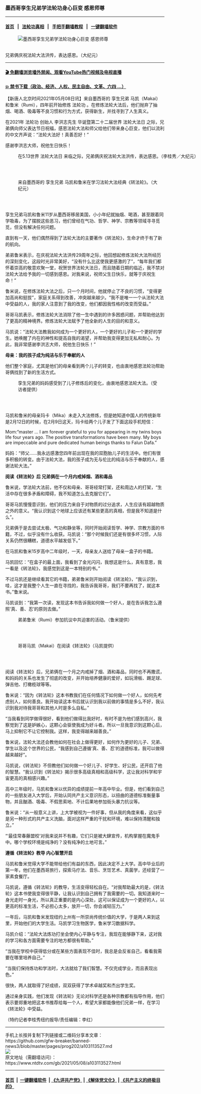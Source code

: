 ### 墨西哥孪生兄弟学法轮功身心巨变 感恩师尊
------------------------

#### [首页](https://github.com/gfw-breaker/banned-news3/blob/master/README.md) &nbsp;&nbsp;|&nbsp;&nbsp; [法轮功真相](https://github.com/begood0513/basic/blob/master/README.md)  &nbsp;&nbsp;|&nbsp;&nbsp; [手把手翻墙教程](https://github.com/gfw-breaker/guides/wiki)  &nbsp;&nbsp;|&nbsp;&nbsp; [一键翻墙软件](https://github.com/gfw-breaker/nogfw/blob/master/README.md)  



<div><div class="featured_image">
 <figure>
  <img alt="墨西哥孪生兄弟学法轮功身心巨变 感恩师尊" src="https://i.ntdtv.com/assets/uploads/2021/05/id12931655-IMG_5791-600x400-1-800x450.jpg"/>
 </figure><br/>
 <span class="caption">
  兄弟俩庆祝法轮大法洪传，表达感恩。（大纪元）
 </span>
</div>
</div><hr/>

#### [ 🎬  免翻墙浏览墙外禁闻、观看YouTube热门视频及电视直播](https://github.com/gfw-breaker/HelloWorld)

#### [ 💥  禁书下载（政治、经济、人权、民主自由、文革、六四 ...）](https://github.com/gfw-breaker/books/blob/master/README.md)

<div><div class="post_content" itemprop="articleBody">
 <p>
  【新唐人北京时间2021年05月08日讯】来自墨西哥的
  <ok href="https://www.ntdtv.com/gb/孪生兄弟.htm">
   孪生兄弟
  </ok>
  马凯（Makai）和鲁米（Rumi），四年前开始修炼
  <ok href="https://www.ntdtv.com/gb/法轮功.htm">
   法轮功
  </ok>
  。在修炼法轮大法后，他们抛弃了抽烟、喝酒、吸毒等不良习惯和行为方式，获得新生，并找寻到了人生真义。
 </p>
 <p>
  在2021年
  <ok href="https://www.ntdtv.com/gb/法轮功.htm">
   法轮功
  </ok>
  创始人
  <ok href="https://www.ntdtv.com/gb/李洪志先生.htm">
   李洪志先生
  </ok>
  华诞暨第二十二届世界
  <ok href="https://www.ntdtv.com/gb/法轮大法日.htm">
   法轮大法日
  </ok>
  之际，兄弟俩向师父表达节日祝福，感恩法轮大法和师父给他们带来身心巨变，他们以流利的中文齐声说：“法轮大法好！真善忍好！”
 </p>
 <p>
  感谢李洪志大师，祝他生日快乐！
 </p>
 <figure class="wp-caption alignnone" id="attachment_103113535" style="width: 1500px">
  <img alt="" class="size-full wp-image-103113535" src="https://i.ntdtv.com/assets/uploads/2021/05/id12931653-IMG_5790.jpg">
   <br/><figcaption class="wp-caption-text">
    在5.13世界
    <ok href="https://www.ntdtv.com/gb/法轮大法日.htm">
     法轮大法日
    </ok>
    来临之际，兄弟俩庆祝法轮大法洪传，表达感恩。（李桂秀／大纪元）
   </figcaption><br/>
  </img>
 </figure><br/>
 <figure class="wp-caption alignnone" id="attachment_103113534" style="width: 450px">
  <img alt="" class="size-full wp-image-103113534" src="https://i.ntdtv.com/assets/uploads/2021/05/id12931650-IMG_5788-450x338.jpg">
   <br/><figcaption class="wp-caption-text">
    来自墨西哥的
    <ok href="https://www.ntdtv.com/gb/孪生兄弟.htm">
     孪生兄弟
    </ok>
    马凯和鲁米在学习法轮大法经典《转法轮》。（大纪元）
   </figcaption><br/>
  </img>
 </figure><br/>
 <p>
  孪生兄弟马凯和鲁米11岁从墨西哥移居美国，小小年纪就抽烟、喝酒，甚至跟着同学吸毒，为了摆脱这些恶习，他们曾经在气功、哲学、神学、宗教等领域寻寻觅觅，但没有解决任何问题。
 </p>
 <p>
  直到有一天，他们偶然得到了法轮大法的主要著作《转法轮》，生命才终于有了新的航向。
 </p>
 <p>
  弟弟鲁米表示，在庆祝法轮大法洪传29周年之际，他回想起修炼法轮大法所经历的深刻变化，这段时光非常美好，“没有什么比这使我更感激的了”，“每年我们都怀着崇高的敬意欢聚一堂，祝贺世界法轮大法日，而且随着日期的临近，我不禁对法轮大法给予我的一切感到感恩。对我来说，祝师父生日快乐，就等于庆祝生命！”
 </p>
 <p>
  鲁米说，在修炼法轮大法之后，只一个月时间，他就停止了不良的习惯，“变得更加高尚和挺拔”，家庭关系得到改善，冲突越来越少。“我不是唯一一个从法轮大法中受益的人，我的家人注意到了我的改变，他们都因我性格的改变而受益。”
 </p>
 <p>
  哥哥马凯表示，修炼法轮大法消除了他一生中遇到的许多困惑问题，并帮助他达到了更高的精神境界。修炼法轮大法赋予了他全新的人生的目的和意义。
 </p>
 <p>
  马凯说：“法轮大法教我如何成为一个更好的人，一个更好的儿子和一个更好的学生。她唤醒了内在的神性和提高自我的渴望，并帮助我变得更加无私和耐心。为此，我非常感谢李洪志大师，祝他生日快乐！”
 </p>
 <p>
  <strong>
   母亲：我的孩子成为纯洁与乐于奉献的人
  </strong>
 </p>
 <p>
  他们整个家庭，尤其是他们的母亲看到两个儿子的转变，也由衷地感恩法轮功帮助哥俩找到了新的生活方式。
 </p>
 <figure class="wp-caption alignnone" id="attachment_103113533" style="width: 450px">
  <img alt="" class="size-full wp-image-103113533" src="https://i.ntdtv.com/assets/uploads/2021/05/id12931647-IMG_5787-450x655.jpg"/>
  <br/><figcaption class="wp-caption-text">
   孪生兄弟的妈妈感受到了儿子修炼后的变化，由衷地感恩法轮大法。（受访者提供）
  </figcaption><br/>
 </figure><br/>
 <p>
  马凯和鲁米的母亲玛卡（Mika）未走入大法修炼，但是她知道中国人的传统新年是2月12日的时候，在2月9日这天，玛卡给两个儿子发了下面这段手机短信：
 </p>
 <p>
  Mom:“master … I am forever grateful to you for appearing in my twins boys life four years ago. The positive transformations have been many. My boys are impeccable and pure dedicated human beings thanks to Falun Dafa.”
 </p>
 <p>
  妈妈：“师父……我永远感激您四年前出现在我的双胞胎儿子的生活中。他们有很多积极的转变。由于法轮大法，我的孩子成为无与伦比的纯洁与乐于奉献的人，感谢法轮大法。”
 </p>
 <p>
  <strong>
   阅读《转法轮》后  兄弟俩在一个月内戒掉烟、酒和毒品
  </strong>
 </p>
 <p>
  鲁米说，学法轮大法前，他不仅和母亲、哥哥经常打架，还和周边人的打架，“生活中存在很多矛盾和障碍，我不知道怎么去克服它们”。
 </p>
 <p>
  哥哥马凯慢慢意识到，他们的压力来自于对物质的过分追求，人生应该有超越物质之外的意义。“我认识到这个地球上应该还有某些更高的真相，但是我不知道是什么”。
 </p>
 <p>
  兄弟俩于是去尝试太极、气功和静坐等，同时开始阅读哲学、神学、宗教方面的书籍，不过，似乎没有什么收获。马凯说：“那个时候我们还是有很多坏习惯，人际关系仍然很糟糕，道德水平越发低下。”
 </p>
 <p>
  在马凯和鲁米15岁高中二年级时，一天，母亲友人送给了母亲一盒子的书籍。
 </p>
 <p>
  马凯回忆：“在盒子的最上面，我看到了金光闪闪，我想这是什么，真有意思，我一看是《转法轮》，我感觉到这是一本特别的书。”
 </p>
 <p>
  不过马凯还是继续看其它的书籍，弟弟鲁米则开始阅读《转法轮》，“我认识到，哇，这才是我整个人生一直在寻找的，我告诉我哥哥，我们不要再找了，就这本书。”鲁米说。
 </p>
 <p>
  马凯谈到：“我第一次读，发现这本书告诉我如何做一个好人，是在告诉我怎么遵照‘真、善、忍’的原则去做。”
 </p>
 <figure class="wp-caption alignnone" id="attachment_103113532" style="width: 1500px">
  <img alt="" class="size-full wp-image-103113532" src="https://i.ntdtv.com/assets/uploads/2021/05/id12931645-IMG_5786.jpg"/>
  <br/><figcaption class="wp-caption-text">
   弟弟鲁米（Rumi）参加抗议中共迫害的活动。（鲁米提供）
  </figcaption><br/>
 </figure><br/>
 <figure class="wp-caption alignnone" id="attachment_103113531" style="width: 1500px">
  <img alt="" class="size-full wp-image-103113531" src="https://i.ntdtv.com/assets/uploads/2021/05/id12931643-IMG_5784.jpg"/>
  <br/><figcaption class="wp-caption-text">
   哥哥马凯（Makai）在阅读《转法轮》（马凯提供）
  </figcaption><br/>
 </figure><br/>
 <p>
  阅读《转法轮》后，兄弟俩在一个月之内戒掉了烟、酒和毒品，同时也不再撒谎，和妈妈的关系也发生了彻底的改变，并开始培养健康的爱好，如玩滑板、踢足球、弹吉他、打橄榄球等等。
 </p>
 <p>
  鲁米说：“因为《转法轮》这本书教我们在任何情况下如何做一个好人，如何先考虑别人，如何善良。我开始读这本书后就认识到我以前做的事情是多么不好，我认识到我对待我哥哥和其他人时是多么自私。”
 </p>
 <p>
  “当我看到同学做得很好，看到他们做得比我好时，有时不是为他们感到高兴，我察觉到了这是妒嫉心，这颗心会驱使我成为好斗者。所以一旦我意识到这颗心后，马上抑制它不让它控制我。这样，我变得越来越善良。”
 </p>
 <p>
  鲁米说，法轮大法还会教他如何在社会上做得更好，如何作为更好的儿子、兄弟、学生以及这个世界的公民，“我感到自己遵循‘真、善、忍’的道德标准，我可以做得越来越好”。
 </p>
 <p>
  马凯说，《转法轮》不但教他们如何做一个好儿子、好学生、好公民，还开启了他的智慧。“我认识到《转法轮》揭示很多高级真相和高级科学，这让我对科学和宇宙更高的真相感兴趣。”
 </p>
 <p>
  高中三年级时，马凯和鲁米以优异的成绩提前一年高中毕业。但是，他们看到自己的一些朋友进入大学后，开始认同共产主义意识形态，以扭曲的道德标准衡量事物，并且酗酒、吸毒、不假思索地、不计后果地参加街头暴力抗议等。
 </p>
 <p>
  鲁米说：“从一般意义上讲，上大学被视为一件好事，但从我的角度来看，这似乎是另一种形式的共产主义洗脑，面对这样严重的干扰和环境，难以保持清醒和独立。”
 </p>
 <p>
  “‘最佳常春藤盟校’对我来说并不有趣，它们只是被大肆宣传，机构掌握在魔鬼手中。哪个学校环境是纯净的？没有纯净的土地可言。”
 </p>
 <p>
  <strong>
   遵循《转法轮》教导 内心智慧开启
  </strong>
 </p>
 <p>
  马凯和鲁米觉得大学不能带给他们有益的东西，因此决定不上大学。高中毕业后的第一年，他们在墨西哥旅行，探索马疗法、音乐、烹饪艺术、真菌学，还经营了一家素食餐厅。
 </p>
 <p>
  马凯说，遵循《转法轮》的教导，生活变得轻松自在。“对我帮助最大的是，《转法轮》这本书使我变得很平静，让我认识到自己拥有了我需要的一切。我知道来时一身光走时一身光，所以真正重要的是内心深处，这可以保证成为一个更好的人，以更高的标准生活，不必担心太多，放开一切，你会减轻压力。”
 </p>
 <p>
  一年后，马凯和鲁米发现纽约上州有一所崇尚传统价值的大学，于是两人来到这里，开始他们的大学生活。马凯学习生物医学，鲁米学习数据科学。
 </p>
 <p>
  马凯介绍：“法轮大法炼功打坐会使内心平静与专注，我现在能够静下来，这对我的学习和各方面需要专注的地方都很有帮助。”
 </p>
 <p>
  “当我在学校中获得低分或在某些方面表现不佳时，我总是会反省自己，看看我需要在哪里培养自己。”
 </p>
 <p>
  “当我们保持炼功和学法时，大法就给了我们智慧。不仅完成学业，而且表现出色。”
 </p>
 <p>
  很快，两人就取得了好成绩，双双获得了学术卓越奖和杰出学生奖。
 </p>
 <p>
  通过亲身实践，他们发现《转法轮》无论对科学还是各种宗教都有指导作用，他们表示要郑重地把这本书推荐给每一个人，希望大家都能像他们兄弟一样，在学习《转法轮》中受益。
 </p>
 <p>
  （特约记者李桂秀纽约报导/责任编辑：李红）
 </p>
 <div class="single_ad">
 </div>
</div>
</div>
<hr/>
手机上长按并复制下列链接或二维码分享本文章：<br/>
https://github.com/gfw-breaker/banned-news3/blob/master/pages/prog202/a103113527.md <br/>
<a href='https://github.com/gfw-breaker/banned-news3/blob/master/pages/prog202/a103113527.md'><img src='https://github.com/gfw-breaker/banned-news3/blob/master/pages/prog202/a103113527.md.png'/></a> <br/>
原文地址（需翻墙访问）：https://www.ntdtv.com/gb/2021/05/08/a103113527.html


------------------------
#### [首页](https://github.com/gfw-breaker/banned-news3/blob/master/README.md) &nbsp;|&nbsp; [一键翻墙软件](https://github.com/gfw-breaker/nogfw/blob/master/README.md) &nbsp;| [《九评共产党》](https://github.com/gfw-breaker/9ping.md/blob/master/README.md#九评之一评共产党是什么) | [《解体党文化》](https://github.com/gfw-breaker/jtdwh.md/blob/master/README.md) | [《共产主义的终极目的》](https://github.com/gfw-breaker/gczydzjmd.md/blob/master/README.md)


<img src='http://gfw-breaker.win/banned-news3/pages/prog202/a103113527.md' width='0px' height='0px'/>